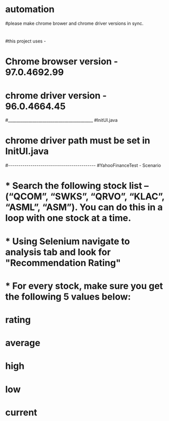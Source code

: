 # automation
#please make chrome brower and chrome driver versions in sync.
#
#this project uses -
#        Chrome browser version - 97.0.4692.99
#        chrome driver version - 96.0.4664.45
#__________________________________________
#InitUI.java
#    chrome driver path must be set in InitUI.java
#-------------------------------------------
#YahooFinanceTest - Scenario
#
#    * Search the following stock list – (“QCOM”, “SWKS”, “QRVO”, “KLAC”, “ASML”, “ASM”). You can do this in a loop with one stock at a time.
#
#    * Using Selenium navigate to analysis tab and look for "Recommendation Rating"
#
#    * For every stock, make sure you get the following 5 values below:
#        rating
#        average
#        high
#        low
#        current
